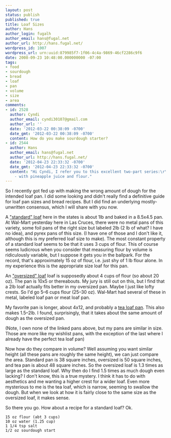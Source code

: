 ```yaml
---
layout: post
status: publish
published: true
title: Loaf Sizes
author: Hans
author_login: fugalh
author_email: hans@fugal.net
author_url: http://hans.fugal.net/
wordpress_id: 1007
wordpress_url: urn:uuid:879985f7-1f06-4c4a-9869-46cf2286c9f6
date: 2008-09-23 10:48:00.000000000 -07:00
tags:
- food
- sourdough
- bread
- loaf
- pan
- volume
- size
- area
comments:
- id: 2528
  author: Cyndi
  author_email: cyndi30107@gmail.com
  author_url: ''
  date: '2012-03-22 00:38:09 -0700'
  date_gmt: '2012-03-22 00:38:09 -0700'
  content: How do you make sourdough starter?
- id: 2544
  author: Hans
  author_email: hans@fugal.net
  author_url: http://hans.fugal.net/
  date: '2012-04-23 22:33:32 -0700'
  date_gmt: '2012-04-23 22:33:32 -0700'
  content: "Hi Cyndi, I refer you to this excellent two-part series:\r\n\r\nhttp://www.thefreshloaf.com/node/10856/\r\nhttp://www.thefreshloaf.com/node/10901/pineapple-juice-solution-part-2\r\n\r\ntl;dr
    - with pineapple juice and flour."
---
```

<p>So I recently got fed up with making the wrong amount of dough for the intended loaf pan. I did some looking and didn't really find a definitive guide for loaf pan sizes and bread recipes. But I did find an underlying mostly-unwritten consensus, which I will share with you now.</p>

<p>A <a href="http://www.kingarthurflour.com/shop/detail.jsp?select=C80&amp;byCategory=C136&amp;id=5701">"standard" loaf</a> here in the states is about 1lb and baked in a 8.5x4.5  pan. At Wal-Mart yesterday here in Las Cruces, there were no metal pans of this variety, some foil pans of the right size but labeled 2lb (2 lb of what? I have no idea), and pyrex pans of this size. (I have one of those and I don't like it, although this is my preferred loaf size to make). The most constant property of a standard loaf seems to be that it uses 3 cups of flour. This of course seems ludicrous when you consider that measuring flour by volume is ridiculously variable, but I suppose it gets you in the ballpark. For the record, that's approximately 15 oz of flour, i.e. just shy of 1 lb flour alone. In my experience this is the appropriate size loaf for this pan.</p>

<p>An <a href="http://www.kingarthurflour.com/shop/detail.jsp?select=C80&amp;byCategory=C136&amp;id=5013">"oversized" loaf</a> loaf is supposedly about 4 cups of flour (so about 20 oz). The pan is 10x5 or thereabouts. My jury is still out on this, but I find that a 2lb loaf actually fits better in my oversized pan. Maybe I just like lofty crests. So I'd go 5–6 cups flour (25–30 oz). Wal-Mart had several of these in metal, labeled loaf pan or meat loaf pan.</p>

<p>My favorite pan is longer, about 4x12, and probably a <a href="http://www.foodutensils.com.au/images/354T67454_Loaf_pan_Non-Stick.jpg">tea loaf pan</a>. This also makes 1.5–2lb. I found, surprisingly, that it takes about the same amount of dough as the oversized pan.</p>

<p>(Note, I own none of the linked pans above, but my pans are similar in size. Those are more like my wishlist pans, with the exception of the last where I already have the perfect tea loaf pan)</p>

<p>Now how do they compare in volume? Well assuming you want similar height (all these pans are roughly the same height), we can just compare the area. Standard pan is 38 square inches, oversized is 50 square inches, and tea pan is about 48 square inches. So the oversized loaf is 1.3 times as large as the standard loaf. Why then do I find 1.5 times as much dough even lacking? I don't know, this is a true mystery. I think it has to do with aesthetics and me wanting a higher crest for a wider loaf. Even more mysterious to me is the tea loaf, which is narrow, seeming to swallow the dough. But when we look at how it is fairly close to the same size as the oversized loaf, it makes sense.</p>

<p>So there you go. How about a recipe for a standard loaf? Ok.</p>

<pre><code>15 oz flour (abt 3 cups)
10 oz water (1.25 cup)
1 1/4 tsp salt
1/2 oz sourdough start
</code></pre>
